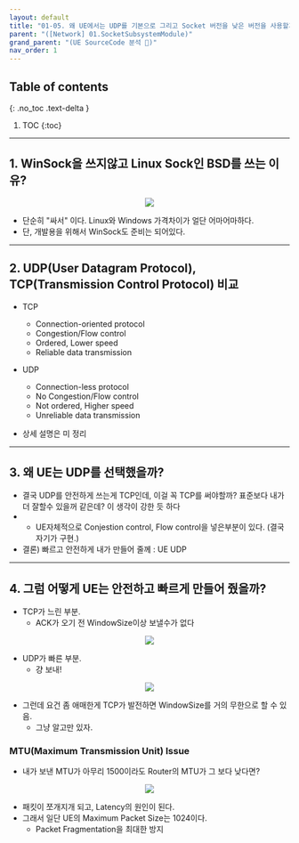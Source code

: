 ```yaml
---
layout: default
title: "01-05. 왜 UE에서는 UDP를 기본으로 그리고 Socket 버전을 낮은 버전을 사용할까?"
parent: "([Network] 01.SocketSubsystemModule)"
grand_parent: "(UE SourceCode 분석 🤖)"
nav_order: 1
---
```


## Table of contents
{: .no_toc .text-delta }

1. TOC
{:toc}

---

## 1. WinSock을 쓰지않고 Linux Sock인 BSD를 쓰는 이유?

<p align="center">
  <img src="https://taehyungs-programming-blog.github.io/blog/assets/images/unreal/engine_net_study/01.04_01.png"/>
</p>

* 단순히 "싸서" 이다. Linux와 Windows 가격차이가 얼단 어마어마하다.
* 단, 개발용을 위해서 WinSock도 준비는 되어있다.

---

## 2. UDP(User Datagram Protocol), TCP(Transmission Control Protocol) 비교

* TCP	
    * Connection-oriented protocol
    * Congestion/Flow control
    * Ordered, Lower speed
    * Reliable data transmission
* UDP
    * Connection-less protocol
    * No Congestion/Flow control
    * Not ordered, Higher speed
    * Unreliable data transmission

* 상세 설명은 미 정리

---

## 3. 왜 UE는 UDP를 선택했을까?

* 결국 UDP를 안전하게 쓰는게 TCP인데, 이걸 꼭 TCP를 써야할까? 표준보다 내가 더 잘할수 있을꺼 같은데? 이 생각이 강한 듯 하다
* + UE자체적으로 Conjestion control, Flow control을 넣은부분이 있다. (결국 자기가 구현.)
* 결론) 빠르고 안전하게 내가 만들어 줄께 : UE UDP

---

## 4. 그럼 어떻게 UE는 안전하고 빠르게 만들어 줬을까?

* TCP가 느린 부분.
    * ACK가 오기 전 WindowSize이상 보낼수가 없다

<p align="center">
  <img src="https://taehyungs-programming-blog.github.io/blog/assets/images/unreal/engine_net_study/01.04_02.png"/>
</p>

* UDP가 빠른 부분.
    * 걍 보내!

<p align="center">
  <img src="https://taehyungs-programming-blog.github.io/blog/assets/images/unreal/engine_net_study/01.04_03.png"/>
</p>

* 그런데 요건 좀 애매한게 TCP가 발전하면 WindowSize를 거의 무한으로 할 수 있음.
    * 그냥 알고만 있자.

### MTU(Maximum Transmission Unit) Issue

* 내가 보낸 MTU가 아무리 1500이라도 Router의 MTU가 그 보다 낮다면?

<p align="center">
  <img src="https://taehyungs-programming-blog.github.io/blog/assets/images/unreal/engine_net_study/01.04_04.png"/>
</p>

* 패킷이 쪼개지개 되고, Latency의 원인이 된다.
* 그래서 일단 UE의 Maximum Packet Size는 1024이다.
    * Packet Fragmentation을 최대한 방지

